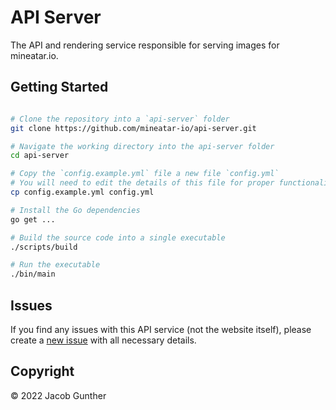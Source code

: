 # API Server

The API and rendering service responsible for serving images for mineatar.io.

## Getting Started

```bash

# Clone the repository into a `api-server` folder
git clone https://github.com/mineatar-io/api-server.git

# Navigate the working directory into the api-server folder
cd api-server

# Copy the `config.example.yml` file a new file `config.yml`
# You will need to edit the details of this file for proper functionality
cp config.example.yml config.yml

# Install the Go dependencies
go get ...

# Build the source code into a single executable
./scripts/build

# Run the executable
./bin/main
```

## Issues

If you find any issues with this API service (not the website itself), please create a [new issue](https://github.com/mineatar-io/api-server/issues) with all necessary details.

## Copyright
&copy; 2022 Jacob Gunther